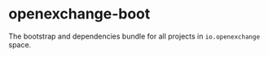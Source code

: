 # openexchange-boot

The bootstrap and dependencies bundle for all projects in `io.openexchange` space.
